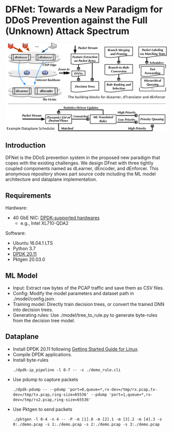 # DFNet: Towards a New Paradigm for DDoS Prevention against the Full (Unknown) Attack Spectrum

![avatar](./model/arc.png)

## Introduction

DFNet is the DDoS prevention system in the proposed new paradigm that copes with the existing challenges. We design DFnet with three tightly coupled components named as dLearner, dEncoder, and dEnforcer. This anonymous repository shows part source code including the ML model architecture and dataplane implementation. 

## Requirements

Hardware:
- 40 GbE NIC: [DPDK-supported hardwares](https://core.dpdk.org/supported/)
  - e.g., Intel XL710-QDA2

Software:
- Ubuntu 16.04.1 LTS
- Python 3.7
- [DPDK 20.11](http://git.dpdk.org/dpdk-stable/tag/?h=v20.11)
- Pktgen 20.03.0

## ML Model

- Input: Extract raw bytes of the PCAP traffic and save them as CSV files. 
- Config: Modify the model parameters and dataset path in ./model/config.json. 
- Training model: Directly train decision trees, or convert the trained DNN into decision trees. 
- Generating rules: Use ./model/tree_to_rule.py to generate byte-rules from the decision tree model. 

## Dataplane

- Install DPDK 20.11 following [Getting Started Guide for Linux](https://doc.dpdk.org/guides-20.11/linux_gsg/index.html).
- Compile DPDK applications.
- Install byte-rules
	```
	./dpdk-ip_pipeline -l 0-7 -- -s ./demo_rule.cli
	```
- Use pdump to capture packets
	```
	./dpdk-pdump -- --pdump 'port=0,queue=*,rx-dev=/tmp/rx.pcap,tx-dev=/tmp/tx.pcap,ring-size=65536' --pdump 'port=1,queue=*,rx-dev=/tmp/rx2.pcap,ring-size=65536'
	```
- Use Pktgen to send packets
	```
	./pktgen -l 0-4 -n 4 -- -P -m [1].0 -m [2].1 -m [3].2 -m [4].3 -s 0:./demo.pcap -s 1:./demo.pcap -s 2:./demo.pcap -s 3:./demo.pcap
	```

